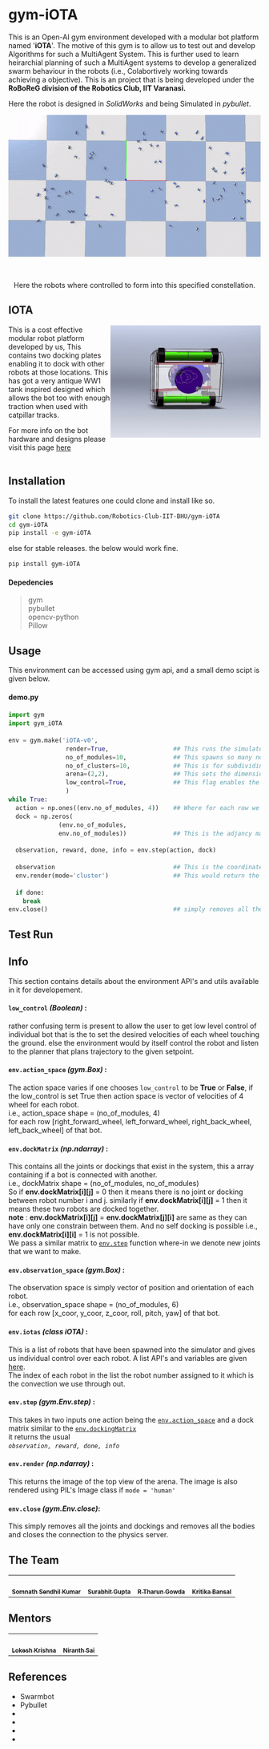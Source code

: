 # gym-iOTA
This is an Open-AI gym environment developed with a modular bot platform named '**iOTA**'. The motive of this gym is to allow us to test out and develop Algorithms for such a MultiAgent System. This is further used to learn heirarchial planning of such a MultiAgent systems to develop a generalized swarm behaviour in the robots (i.e., Colabortively working towards achieving a objective). This is an project that is being developed under the **RoBoReG division of the Robotics Club, IIT Varanasi.**

Here the robot is designed in *SolidWorks* and being Simulated in *pybullet*.
<p align="center"><img src="media/Random.gif"/></p><br/>
<p align="center">Here the robots where controlled to form into this specified constellation.</p>

## IOTA
<img src="media/bRoll.gif" width=300 align="right"></img>

This is a cost effective modular robot platform developed by us, This contains two docking plates enabling it to dock with other robots at those locations. This has got a very antique WW1 tank inspired designed which allows the bot too with enough traction when used with catpillar tracks.

For more info on the bot hardware and designs please visit this page [here](/hardware_Designs)
<br/><br/>
## Installation
To install the latest features one could clone and install like so.
```bash
git clone https://github.com/Robotics-Club-IIT-BHU/gym-iOTA
cd gym-iOTA
pip install -e gym-iOTA
```
else for stable releases. the below would work fine.
```bash
pip install gym-iOTA
```
#### Depedencies
>gym<br/>
>pybullet<br/>
>opencv-python<br/>
>Pillow

## Usage
This environment can be accessed using gym api, and a small demo scipt is given below.
#### demo.py
```python
import gym
import gym_iOTA

env = gym.make('iOTA-v0',
                render=True,                  ## This runs the simulator in GUI mode
                no_of_modules=10,             ## This spawns so many no of robots
                no_of_clusters=10,            ## This is for subdividing the total no of robots in cluster for efficient accessing.
                arena=(2,2),                  ## This sets the dimension of the forseeable space for the system
                low_control=True,             ## This flag enables the low level control of the bot to the user.
                )
while True:
  action = np.ones((env.no_of_modules, 4))    ## Where for each row we have four velocities
  dock = np.zeros(
              (env.no_of_modules,
              env.no_of_modules))             ## This is the adjancy matrix storing all the docking relationships

  observation, reward, done, info = env.step(action, dock)

  observation                                 ## This is the coordinates+orientation of each bot
  env.render(mode='cluster')                  ## This would return the image and even render if was not in GUI mode earlier.

  if done:
    break
env.close()                                   ## simply removes all the docks and the bots and disconnects from the simulator.
```

## Test Run


## Info
This section contains details about the environment API's and utils available in it for developement.

#### `low_control` *(Boolean)* :
rather confusing term is present to allow the user to get low level control of individual bot that is the to set the desired velocities of each wheel touching the ground. else the environment would by itself control the robot and listen to the planner that plans trajectory to the given setpoint.

#### `env.action_space` *(gym.Box)* :
The action space varies if one chooses `low_control` to be **True** or **False**, if the low_control is set True then action space is vector of velocities of 4 wheel for each robot.<br/>
i.e., action_space shape = (no_of_modules, 4) <br/>
for each row [right_forward_wheel, left_forward_wheel, right_back_wheel, left_back_wheel] of that bot.

#### `env.dockMatrix` *(np.ndarray)* :
This contains all the joints or dockings that exist in the system, this a array containing if a bot is connected with another.<br/>
i.e., dockMatrix shape = (no_of_modules, no_of_modules)<br/>
So if **env.dockMatrix[i][j]** =  0 then it means there is no joint or docking between robot number i and j. similarly if **env.dockMatrix[i][j]** = 1 then it means these two robots are docked together.<br/>
**note** : **env.dockMatrix[i][j]** = **env.dockMatrix[j][i]** are same as they can have only one constrain between them. And no self docking is possible i.e., **env.dockMatrix[i][i]** = 1 is not possible.<br/>
We pass a similar matrix to <a href="#envstep-gymenvstep-">`env.step`</a> function where-in we denote new joints that we want to make.

#### `env.observation_space` *(gym.Box)* :
The observation space is simply vector of position and orientation of each robot.<br/>
i.e., observation_space shape = (no_of_modules, 6)<br/>
for each row [x_coor, y_coor, z_coor, roll, pitch, yaw] of that bot.

#### `env.iotas` *(class iOTA)* :
This is a list of robots that have been spawned into the simulator and gives us individual control over each robot. A list API's and variables are given [here](/gym-iOTA/gym_iOTA/envs). <br/>
The index of each robot in the list the robot number assigned to it which is the convection we use through out.
#### `env.step` *(gym.Env.step)* :
This takes in two inputs one action being the <a href="#envaction_space-gymbox-">`env.action_space`</a> and a dock matrix similar to the <a href="#envdockmatrix-npndarray-">`env.dockingMatrix`</a> <br/>
it returns the usual <br/>
*``` observation, reward, done, info ```*

#### `env.render` *(np.ndarray)* :
This returns the image of the top view of the arena. The image is also rendered using PIL's Image class if `mode = 'human'`

#### `env.close` *(gym.Env.close)*:
This simply removes all the joints and dockings and removes all the bodies and closes the connection to the physics server.

## The Team
<table>
 <td align="center">
     <a href="https://github.com/hex-plex">
    <img src="https://avatars0.githubusercontent.com/u/56990337?s=460&v=4" width="100px;" alt=""/><br /><sub><b>Somnath Sendhil Kumar </b></sub></a><br />
    </td>
    <td align="center">
     <a href="https://github.com/surabhit-08">
    <img src="https://avatars3.githubusercontent.com/u/62366465?s=460&v=4" width="100px;" alt=""/><br /><sub><b>Surabhit Gupta</b></sub></a><br />
	</td>
	<td align="center">
     <a href="https://github.com/rtharungowda">
    <img src="https://avatars1.githubusercontent.com/u/55887709?s=460&v=4" width="100px;" alt=""/><br /><sub><b>R Tharun Gowda</b></sub></a><br />
	</td>
	<td align="center">
     <a href="https://github.com/Kritika-Bansal">
    <img src="https://avatars2.githubusercontent.com/u/57754061?s=460&v=4" width="100px;" alt=""/><br /><sub><b>Kritika Bansal</b></sub></a><br />
	</td>

</table>

## Mentors
<table>
 <td align="center">
     <a href="https://github.com/lok-i">
    <img src="https://avatars1.githubusercontent.com/u/54435909?s=460&u=29af076049dab351b2e43621e9a433919bf50fb1&v=4" width="100px;" alt=""/><br /><sub><b>Lokesh Krishna</b></sub></a><br />
    </td>
    <td align="center">
     <a href="https://github.com/NiranthS">
    <img src="https://media-exp1.licdn.com/dms/image/C4D03AQE0VSQ1pjwEJQ/profile-displayphoto-shrink_200_200/0/1597415223546?e=1616025600&v=beta&t=MLymy6q1n58MV2aL2l-13cnGJytixf5qnQV7HhZ4itE" width="100px;" alt=""/><br /><sub><b>Niranth Sai</b></sub></a><br />
	</td>

</table>

## References
- Swarmbot
- Pybullet
-
-
-
-
